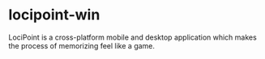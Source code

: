 # locipoint-win
LociPoint is a cross-platform mobile and desktop application which makes the process of memorizing feel like a game.

